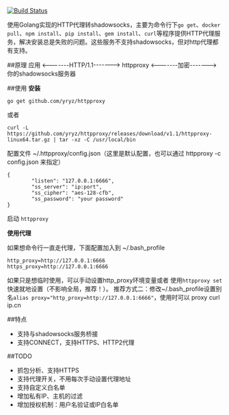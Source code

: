 [![Build Status](https://travis-ci.org/yryz/httpproxy.svg?branch=master)](https://travis-ci.org/yryz/httpproxy)

使用Golang实现的HTTP代理转shadowsocks，主要为命令行下`go get`、`docker pull`、`npm install`、`pip install`、`gem install`、`curl`等程序提供HTTP代理服务，解决安装总是失败的问题。这些服务不支持shadowsocks，但对http代理都有支持。

##原理
应用 <-------HTTP/1.1-------> httpproxy <-------加密-------> 你的shadowsocks服务器

##使用
**安装**

`go get github.com/yryz/httpproxy`

或者

`curl -L https://github.com/yryz/httpproxy/releases/download/v1.1/httpproxy-linux64.tar.gz | tar -xz -C /usr/local/bin`

配置文件 ~/.httpproxy/config.json（这里是默认配置，也可以通过 httpproxy -c config.json 来指定）

```
{
        "listen": "127.0.0.1:6666",
        "ss_server": "ip:port",
        "ss_cipher": "aes-128-cfb",
        "ss_password": "your password"
}
```
启动 `httpproxy`

**使用代理**

如果想命令行一直走代理，下面配置加入到 ~/.bash_profile

```
http_proxy=http://127.0.0.1:6666
https_proxy=http://127.0.0.1:6666
```

如果只是想临时使用，可以手动设置http_proxy环境变量或者 使用`httpproxy set` 快速就地设置（不影响全局，推荐！）。
推荐方式二：修改~/.bash_profile设置别名`alias proxy="http_proxy=http://127.0.0.1:6666"`，使用时可以 proxy curl ip.cn 

##特点

* 支持与shadowsocks服务桥接
* 支持CONNECT，支持HTTPS、HTTP2代理

##TODO
* 抓包分析、支持HTTPS
* 支持代理开关，不用每次手动设置代理地址
* 支持自定义白名单
* 增加私有IP、主机的过滤
* 增加授权机制：用户名验证或IP白名单
